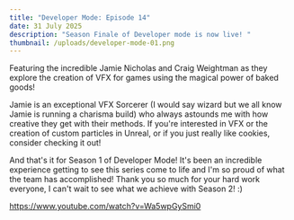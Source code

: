 ```yaml
---
title: "Developer Mode: Episode 14"
date: 31 July 2025
description: "Season Finale of Developer mode is now live! "
thumbnail: /uploads/developer-mode-01.png
---
```

Featuring the incredible Jamie Nicholas and Craig Weightman as they explore the creation of VFX for games using the magical power of baked goods! 



Jamie is an exceptional VFX Sorcerer (I would say wizard but we all know Jamie is running a charisma build) who always astounds me with how creative they get with their methods. If you're interested in VFX or the creation of custom particles in Unreal, or if you just really like cookies, consider checking it out!



And that's it for Season 1 of Developer Mode! It's been an incredible experience getting to see this series come to life and I'm so proud of what the team has accomplished! Thank you so much for your hard work everyone, I can't wait to see what we achieve with Season 2! :)



<https://www.youtube.com/watch?v=Wa5wpGySmi0>
